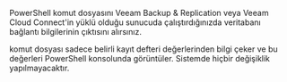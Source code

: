 PowerShell komut dosyasını Veeam Backup & Replication veya Veeam Cloud Connect'in yüklü olduğu sunucuda çalıştırdığınızda veritabanı bağlantı bilgilerinin çıktısını alırsınız.

komut dosyası sadece belirli kayıt defteri değerlerinden bilgi çeker ve bu değerleri PowerShell konsolunda görüntüler. Sistemde hiçbir değişiklik yapılmayacaktır.
